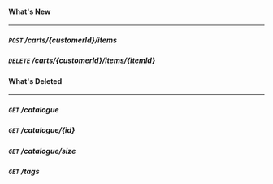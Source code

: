 #### What's New
---

##### `POST` /carts/{customerId}/items


##### `DELETE` /carts/{customerId}/items/{itemId}


#### What's Deleted
---

##### `GET` /catalogue


##### `GET` /catalogue/{id}


##### `GET` /catalogue/size


##### `GET` /tags